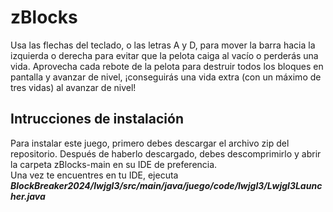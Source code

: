 # zBlocks
Usa las flechas del teclado, o las letras A y D, para mover la barra hacia la izquierda o derecha para evitar que la pelota caiga al vacío o perderás una vida. Aprovecha cada rebote de la pelota para destruir todos los bloques en pantalla y avanzar de nivel, ¡conseguirás una vida extra (con un máximo de tres vidas) al avanzar de nivel!
<br>
## Intrucciones de instalación
Para instalar este juego, primero debes descargar el archivo zip del repositorio. Después de haberlo descargado, debes descomprimirlo y abrir la carpeta zBlocks-main en su IDE de preferencia.
<br>
Una vez te encuentres en tu IDE, ejecuta <b><i>BlockBreaker2024/lwjgl3/src/main/java/juego/code/lwjgl3/Lwjgl3Launcher.java</i></b>
<br>
